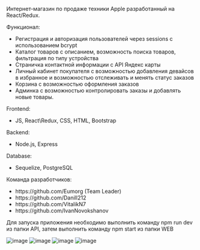 Интернет-магазин по продаже техники Apple разработанный на React/Redux.

Функционал:
- Регистрация и авторизация пользователей через sessions с использованием bcrypt
- Каталог товаров с описанием, возможность поиска товаров, фильтрация по типу устройства
- Страничка контактной информации с API Яндекс карты
- Личный кабинет покупателя с возможностью добавления девайсов в избранное и возможностью отслеживать и менять статус заказов
- Корзина с возможностью оформления заказов
- Админка с возможностью контролировать заказы и добавлять новые товары.

Frontend:
- JS, React\Redux, CSS, HTML, Bootstrap

Backend:
- Node.js, Express

Database:
<ul>
  <li>Sequelize, PostgreSQL</li>
</ul>

Команда разработчиков:
<ul>
  <li>https://github.com/Eumorg (Team Leader)</li>
  <li>https://github.com/Danill212</li>
  <li>https://github.com/VitalikN7</li>
  <li>https://github.com/IvanNovokshanov</li>
</ul>

Для запуска приложения необходимо выполнить команду npm run dev из папки API, затем выполнить команду npm start из папки WEB

![image](https://user-images.githubusercontent.com/96069898/187669340-82de685a-ac93-49e6-889c-5d82dd95ae5c.png)
![image](https://user-images.githubusercontent.com/96069898/187669705-6ed756dd-cea8-4420-85eb-644893f940db.png)
![image](https://user-images.githubusercontent.com/96069898/187670074-7da69e64-24fe-4161-819b-d7fcb5e7f324.png)
![image](https://user-images.githubusercontent.com/96069898/187669904-f13780cb-6c8d-41ca-b47e-91ec882afa3a.png)




